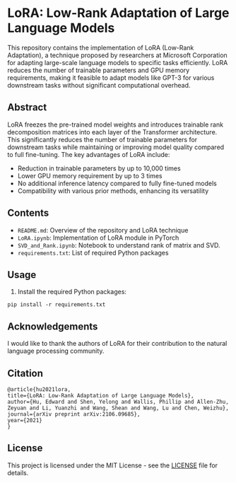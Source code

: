 # LoRA: Low-Rank Adaptation of Large Language Models

This repository contains the implementation of LoRA (Low-Rank Adaptation), a technique proposed by researchers at Microsoft Corporation for adapting large-scale language models to specific tasks efficiently. 
LoRA reduces the number of trainable parameters and GPU memory requirements, making it feasible to adapt models like GPT-3 for various downstream tasks without significant computational overhead.

## Abstract

LoRA freezes the pre-trained model weights and introduces trainable rank decomposition matrices into each layer of the Transformer architecture. This significantly reduces the number of trainable parameters for downstream tasks while maintaining or improving model quality compared to full fine-tuning. The key advantages of LoRA include:
- Reduction in trainable parameters by up to 10,000 times
- Lower GPU memory requirement by up to 3 times
- No additional inference latency compared to fully fine-tuned models
- Compatibility with various prior methods, enhancing its versatility

## Contents

- `README.md`: Overview of the repository and LoRA technique
- `LoRA.ipynb`: Implementation of LoRA module in PyTorch
- `SVD_and_Rank.ipynb`: Notebook to understand rank of matrix and SVD.
- `requirements.txt`: List of required Python packages

## Usage

1. Install the required Python packages:

```
pip install -r requirements.txt
```


## Acknowledgements

I would like to thank the authors of LoRA for their contribution to the natural language processing community.


## Citation
```
@article{hu2021lora,
title={LoRA: Low-Rank Adaptation of Large Language Models},
author={Hu, Edward and Shen, Yelong and Wallis, Phillip and Allen-Zhu, Zeyuan and Li, Yuanzhi and Wang, Shean and Wang, Lu and Chen, Weizhu},
journal={arXiv preprint arXiv:2106.09685},
year={2021}
}
```

## License

This project is licensed under the MIT License - see the [LICENSE](LICENSE) file for details.
